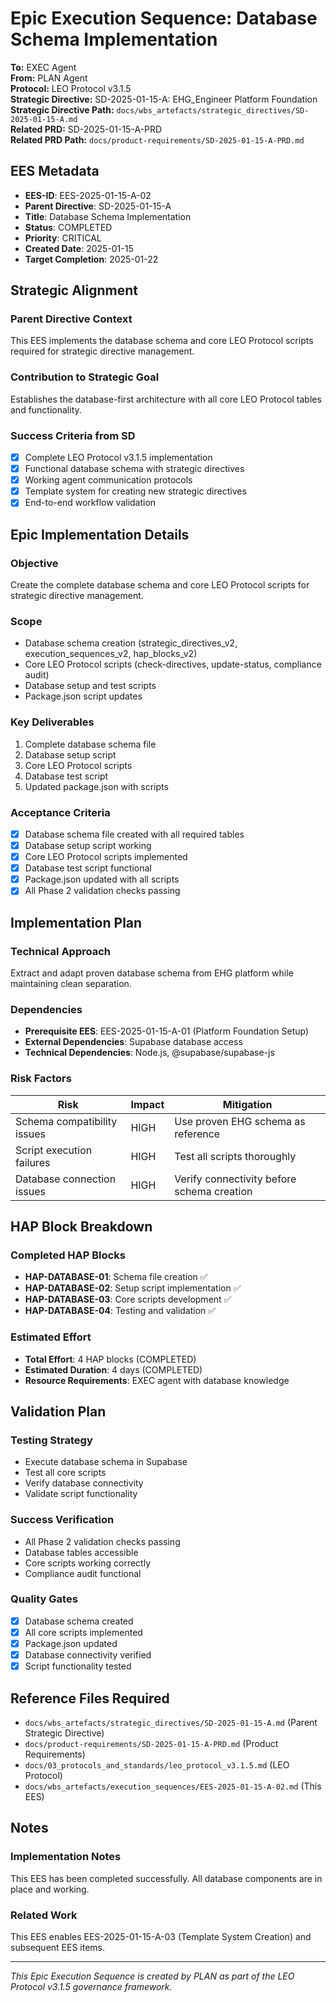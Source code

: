 # Epic Execution Sequence: Database Schema Implementation

**To:** EXEC Agent  
**From:** PLAN Agent  
**Protocol:** LEO Protocol v3.1.5  
**Strategic Directive:** SD-2025-01-15-A: EHG_Engineer Platform Foundation  
**Strategic Directive Path:** `docs/wbs_artefacts/strategic_directives/SD-2025-01-15-A.md`  
**Related PRD:** SD-2025-01-15-A-PRD  
**Related PRD Path:** `docs/product-requirements/SD-2025-01-15-A-PRD.md`

## EES Metadata

- **EES-ID**: EES-2025-01-15-A-02
- **Parent Directive**: SD-2025-01-15-A
- **Title**: Database Schema Implementation
- **Status**: COMPLETED
- **Priority**: CRITICAL
- **Created Date**: 2025-01-15
- **Target Completion**: 2025-01-22

## Strategic Alignment

### Parent Directive Context
This EES implements the database schema and core LEO Protocol scripts required for strategic directive management.

### Contribution to Strategic Goal
Establishes the database-first architecture with all core LEO Protocol tables and functionality.

### Success Criteria from SD
- [x] Complete LEO Protocol v3.1.5 implementation
- [x] Functional database schema with strategic directives
- [x] Working agent communication protocols
- [x] Template system for creating new strategic directives
- [x] End-to-end workflow validation

## Epic Implementation Details

### Objective
Create the complete database schema and core LEO Protocol scripts for strategic directive management.

### Scope
- Database schema creation (strategic_directives_v2, execution_sequences_v2, hap_blocks_v2)
- Core LEO Protocol scripts (check-directives, update-status, compliance audit)
- Database setup and test scripts
- Package.json script updates

### Key Deliverables
1. Complete database schema file
2. Database setup script
3. Core LEO Protocol scripts
4. Database test script
5. Updated package.json with scripts

### Acceptance Criteria
- [x] Database schema file created with all required tables
- [x] Database setup script working
- [x] Core LEO Protocol scripts implemented
- [x] Database test script functional
- [x] Package.json updated with all scripts
- [x] All Phase 2 validation checks passing

## Implementation Plan

### Technical Approach
Extract and adapt proven database schema from EHG platform while maintaining clean separation.

### Dependencies
- **Prerequisite EES**: EES-2025-01-15-A-01 (Platform Foundation Setup)
- **External Dependencies**: Supabase database access
- **Technical Dependencies**: Node.js, @supabase/supabase-js

### Risk Factors
| Risk | Impact | Mitigation |
|------|--------|------------|
| Schema compatibility issues | HIGH | Use proven EHG schema as reference |
| Script execution failures | HIGH | Test all scripts thoroughly |
| Database connection issues | HIGH | Verify connectivity before schema creation |

## HAP Block Breakdown

### Completed HAP Blocks
- **HAP-DATABASE-01**: Schema file creation ✅
- **HAP-DATABASE-02**: Setup script implementation ✅
- **HAP-DATABASE-03**: Core scripts development ✅
- **HAP-DATABASE-04**: Testing and validation ✅

### Estimated Effort
- **Total Effort**: 4 HAP blocks (COMPLETED)
- **Estimated Duration**: 4 days (COMPLETED)
- **Resource Requirements**: EXEC agent with database knowledge

## Validation Plan

### Testing Strategy
- Execute database schema in Supabase
- Test all core scripts
- Verify database connectivity
- Validate script functionality

### Success Verification
- All Phase 2 validation checks passing
- Database tables accessible
- Core scripts working correctly
- Compliance audit functional

### Quality Gates
- [x] Database schema created
- [x] All core scripts implemented
- [x] Package.json updated
- [x] Database connectivity verified
- [x] Script functionality tested

## Reference Files Required
- `docs/wbs_artefacts/strategic_directives/SD-2025-01-15-A.md` (Parent Strategic Directive)
- `docs/product-requirements/SD-2025-01-15-A-PRD.md` (Product Requirements)
- `docs/03_protocols_and_standards/leo_protocol_v3.1.5.md` (LEO Protocol)
- `docs/wbs_artefacts/execution_sequences/EES-2025-01-15-A-02.md` (This EES)

## Notes

### Implementation Notes
This EES has been completed successfully. All database components are in place and working.

### Related Work
This EES enables EES-2025-01-15-A-03 (Template System Creation) and subsequent EES items.

---

*This Epic Execution Sequence is created by PLAN as part of the LEO Protocol v3.1.5 governance framework.*
